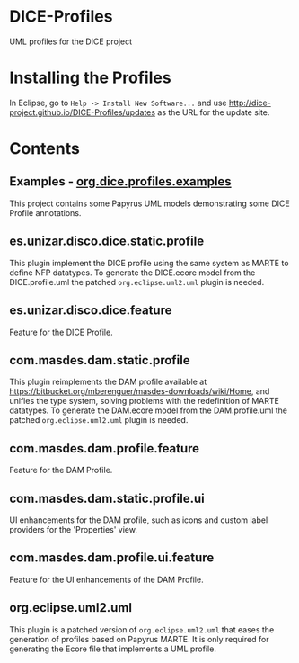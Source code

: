 # DICE-Profiles
UML profiles for the DICE project

# Installing the Profiles

In Eclipse, go to `Help -> Install New Software...` and use http://dice-project.github.io/DICE-Profiles/updates as the URL for the update site.

# Contents

## Examples - [org.dice.profiles.examples](https://github.com/dice-project/DICE-Profiles/tree/master/org.dice.profiles.examples)

This project contains some Papyrus UML models demonstrating some DICE Profile annotations.

## es.unizar.disco.dice.static.profile

This plugin implement the DICE profile using the same system as MARTE to define NFP datatypes. To generate the DICE.ecore model from the DICE.profile.uml the patched `org.eclipse.uml2.uml` plugin is needed.

## es.unizar.disco.dice.feature

Feature for the DICE Profile.

## com.masdes.dam.static.profile

This plugin reimplements the DAM profile available at https://bitbucket.org/mberenguer/masdes-downloads/wiki/Home, and unifies the type system, solving problems with the redefinition of MARTE datatypes.
To generate the DAM.ecore model from the DAM.profile.uml the patched `org.eclipse.uml2.uml` plugin is needed.

## com.masdes.dam.profile.feature

Feature for the DAM Profile.

## com.masdes.dam.static.profile.ui

UI enhancements for the DAM profile, such as icons and custom label providers for the 'Properties' view.

## com.masdes.dam.profile.ui.feature

Feature for the UI enhancements of the DAM Profile.

## org.eclipse.uml2.uml

This plugin is a patched version of `org.eclipse.uml2.uml` that eases the generation of profiles based on Papyrus MARTE.
It is only required for generating the Ecore file that implements a UML profile.

